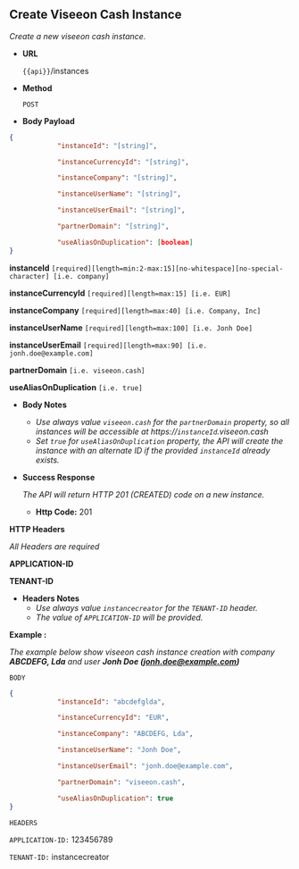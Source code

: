 **Create Viseeon Cash Instance**
----
  _Create a new viseeon cash instance._

* **URL**

  `{{api}}`/instances

* **Method**
  
  `POST` 
  
*  **Body Payload**

```json
{
			"instanceId": "[string]",

			"instanceCurrencyId": "[string]",

			"instanceCompany": "[string]",

			"instanceUserName": "[string]",

			"instanceUserEmail": "[string]",

			"partnerDomain": "[string]",

			"useAliasOnDuplication": [boolean]
}
```
   **instanceId** `[required][length=min:2-max:15][no-whitespace][no-special-character] [i.e. company]`
   
   **instanceCurrencyId** `[required][length=max:15] [i.e. EUR]`
   
   **instanceCompany** `[required][length=max:40] [i.e. Company, Inc]`
   
   **instanceUserName** `[required][length=max:100] [i.e. Jonh Doe]`
   
   **instanceUserEmail** `[required][length=max:90] [i.e. jonh.doe@example.com]`
   
   **partnerDomain** `[i.e. viseeon.cash]`
   
   **useAliasOnDuplication** `[i.e. true]`
   

   * **Body Notes**
 
	   * _Use always value `viseeon.cash` for the `partnerDomain` property, so all instances will be accessible at https://`instanceId`.viseeon.cash_
	   * _Set `true` for `useAliasOnDuplication` property, the API will create the instance with an alternate ID if the provided `instanceId` already exists._
  

* **Success Response**
  
  _The API will return HTTP 201 (CREATED) code on a new instance._

  * **Http Code:** 201 <br />

**HTTP Headers**

  _All Headers are required_

  **APPLICATION-ID**
  
  **TENANT-ID**

 * **Headers Notes**
	* _Use always value  `instancecreator`  for the  `TENANT-ID`  header._
	* _The value of `APPLICATION-ID` will be provided._




**Example :**

  _The example below show viseeon cash instance creation with company **ABCDEFG, Lda** and user **Jonh Doe (jonh.doe@example.com)**_

`BODY`
```json
{
			"instanceId": "abcdefglda",

			"instanceCurrencyId": "EUR",

			"instanceCompany": "ABCDEFG, Lda",

			"instanceUserName": "Jonh Doe",

			"instanceUserEmail": "jonh.doe@example.com",

			"partnerDomain": "viseeon.cash",

			"useAliasOnDuplication": true
}
```
`HEADERS`

`APPLICATION-ID:` 123456789

`TENANT-ID:` instancecreator
